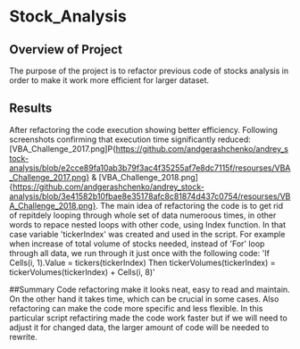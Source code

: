 # Stock_Analysis

## Overview of Project
The purpose of the project is to refactor previous code of stocks analysis in order to make it work more efficient for larger dataset.

## Results
After refactoring the code execution showing better efficiency. Following screenshots confirming that execution time significantly reduced: [VBA_Challenge_2017.png]P{https://github.com/andgerashchenko/andrey_stock-analysis/blob/e2cce89fa10ab3b79f3ac4f35255af7e8dc7115f/resourses/VBA_Challenge_2017.png} & [VBA_Challenge_2018.png]{https://github.com/andgerashchenko/andrey_stock-analysis/blob/3e41582b10fbae8e35178afc8c81874d437c0754/resourses/VBA_Challenge_2018.png}. The main idea of refactoring the code is to get rid of repitdely looping through whole set of data numeroous times, in other words to repace nested loops with other code, using Index function. In that case variable 'tickerIndex' was created and used in the script. For example when increase of total volume of stocks needed, instead of 'For' loop through all data, we run through it just once with the following code: 
'If Cells(i, 1).Value = tickers(tickerIndex) Then
 tickerVolumes(tickerIndex) = tickerVolumes(tickerIndex) + Cells(i, 8)'
 
##Summary
Code refactoring make it looks neat, easy to read and maintain. On the other hand it takes time, which can be crucial in some cases. Also refactoring can make the code more specific and less flexible.
In this particular script refactiring made the code work faster but if we will need to adjust it for changed data, the larger amount of code will be needed to rewrite.
